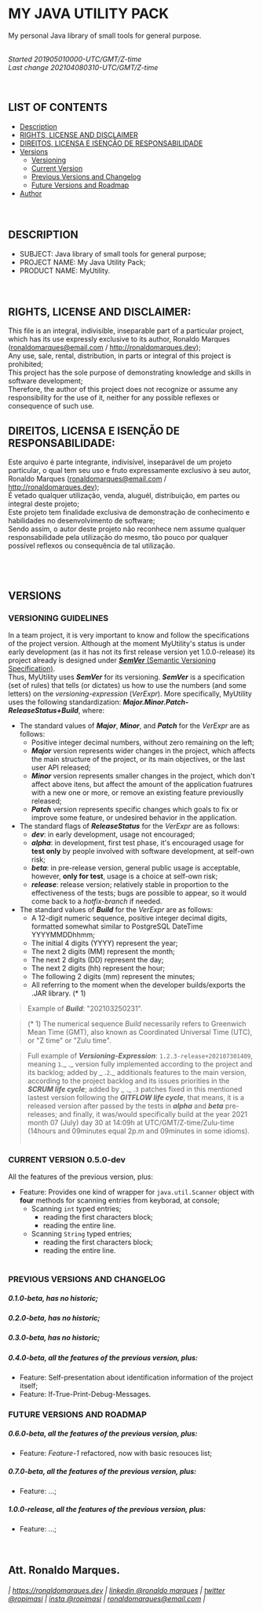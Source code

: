 # MY JAVA UTILITY PACK
My personal Java library of small tools for general purpose.  
&nbsp;  
  
*Started 201905010000-UTC/GMT/Z-time*  
*Last change 202104080310-UTC/GMT/Z-time*  
  
&nbsp;  
  
## LIST OF CONTENTS
* [Description](#description)
* [RIGHTS, LICENSE AND DISCLAIMER](#rights)
* [DIREITOS, LICENSA E ISENÇÃO DE RESPONSABILIDADE](#direitos)
* [Versions](#versions)
  + [Versioning](#versioning)
  + [Current Version](#current)
  + [Previous Versions and Changelog](#previous)
  + [Future Versions and Roadmap](#future)
* [Author](#author)
&nbsp;  
&nbsp;  
&nbsp;  

<a name="description"></a>
## DESCRIPTION
* SUBJECT:        Java library of small tools for general purpose;
* PROJECT NAME:   My Java Utility Pack;
* PRODUCT NAME:   MyUtility.
&nbsp;  
&nbsp;  
&nbsp;  

<a name="rights"></a>
## RIGHTS, LICENSE AND DISCLAIMER:
This file is an integral, indivisible, inseparable part of a particular project, which has its use expressly exclusive to its author, Ronaldo Marques (ronaldomarques@email.com / http://ronaldomarques.dev);  
Any use, sale, rental, distribution, in parts or integral of this project is prohibited;  
This project has the sole purpose of demonstrating knowledge and skills in software development;  
Therefore, the author of this project does not recognize or assume any responsibility for the use of it, neither for any possible reflexes or consequence of such use.  
<a name="direitos"></a>
## DIREITOS, LICENSA E ISENÇÃO DE RESPONSABILIDADE:
Este arquivo é parte integrante, indivisível, inseparável de um projeto particular, o qual tem seu uso e fruto expressamente exclusivo à seu autor, Ronaldo Marques (ronaldomarques@email.com / http://ronaldomarques.dev);  
É vetado qualquer utilização, venda, aluguél, distribuição, em partes ou integral deste projeto;  
Este projeto tem finalidade exclusiva de demonstração de conhecimento e habilidades no desenvolvimento de software;  
Sendo assim, o autor deste projeto não reconhece nem assume qualquer responsabilidade pela utilização do mesmo, tão pouco por qualquer possível reflexos ou consequência de tal utilização.  
&nbsp;  
&nbsp;  
&nbsp;  

<a name="versions"></a>
## VERSIONS
<a name="versioning"></a>
### VERSIONING GUIDELINES
In a team project, it is very important to know and follow the specifications of the project version. Although at the moment MyUtility's status is under early development (as it has not its first release version yet 1.0.0-release) its project already is designed under [**_SemVer_** (Semantic Versioning Specification)](http://semver.org/).  
Thus, MyUtility uses **_SemVer_** for its versioning. **_SemVer_** is a specification (set of rules) that tells (or dictates) us how to use the numbers (and some letters) on the _versioning-expression_ (_VerExpr_). More specifically, MyUtility uses the following standardization: **_Major.Minor.Patch-ReleaseStatus+Build_**, where:
* The standard values of **_Major_**, **_Minor_**, and **_Patch_** for the _VerExpr_ are as follows:
  + Positive integer decimal numbers, without zero remaining on the left;
  + **_Major_** version represents wider changes in the project, which affects the main structure of the project, or its main objectives, or the last user API released;
  + **_Minor_** version represents smaller changes in the project, which don't affect above itens, but affect the amount of the application fuatrures with a new one or more, or remove an existing feature previouslly released;
  + **_Patch_** version represents specific changes which goals to fix or improve some feature, or undesired behavior in the application.  
* The standard flags of **_ReleaseStatus_** for the _VerExpr_ are as follows:
  + **_dev_**: in early development, usage not encouraged;
  + **_alpha_**: in development, first test phase, it's encouraged usage for **test only** by people involved with software development, at self-own risk;
  + **_beta_**: in pre-release version, general public usage is acceptable, however, **only for test**, usage is a choice at self-own risk;
  + **_release_**: release version; relatively stable in proportion to the effectiveness of the tests; bugs are possible to appear, so it would come back to a _hotfix-branch_ if needed.
* The standard values of **_Build_** for the _VerExpr_ are as follows:
  + A 12-digit numeric sequence, positive integer decimal digits, formatted somewhat similar to PostgreSQL DateTime YYYYMMDDhhmm;
  + The initial 4 digits (YYYY) represent the year;
  + The next 2 digits (MM) represent the month;
  + The next 2 digits (DD) represent the day;
  + The next 2 digits (hh) represent the hour;
  + The following 2 digits (mm) represent the minutes;
  + All referring to the moment when the developer builds/exports the .JAR library. (* 1)  
  
> Example of **_Build_**: "202103250231".  
  
> (* 1) The numerical sequence _Build_ necessarily refers to Greenwich Mean Time (GMT), also known as Coordinated Universal Time (UTC), or "Z time" or "Zulu time".  
  
> Full example of **_Versioning-Expression_**: `1.2.3-release+202107301409`, meaning `1`._ ._ version fully implemented according to the project and its backlog; added by _ .`2`._ additionals features to the main version, according to the project backlog and its issues priorities in the **_SCRUM life cycle_**; added by _ ._ .`3` patches fixed in this mentioned lastest version following the **_GITFLOW life cycle_**, that means, it is a released version after passed by the tests in **_alpha_** and **_beta_** pre-releases; and finally, it was/would specifically build at the year 2021 month 07 (July) day 30 at 14:09h at UTC/GMT/Z-time/Zulu-time (14hours and 09minutes equal 2p.m and 09minutes in some idioms).  
&nbsp;  

<a name="current"></a>
### CURRENT VERSION 0.5.0-dev
All the features of the previous version, plus:
* Feature: Provides one kind of wrapper for `java.util.Scanner` object with **four** methods for scanning entries from keyborad, at console;
  + Scanning `int` typed entries;
    - reading the first characters block;
    - reading the entire line.
  + Scanning `String` typed entries;
    - reading the first characters block;
    - reading the entire line.  
&nbsp;  
  
<a name="previous"></a>
### PREVIOUS VERSIONS AND CHANGELOG
##### 0.1.0-beta, has no historic;
##### 0.2.0-beta, has no historic;
##### 0.3.0-beta, has no historic;
##### 0.4.0-beta, all the features of the previous version, plus:
* Feature: Self-presentation about identification information of the project itself;
* Feature: If-True-Print-Debug-Messages.
&nbsp;  
  
<a name="future"></a>
### FUTURE VERSIONS AND ROADMAP
##### 0.6.0-beta, all the features of the previous version, plus:
* Feature: _Feature-1_ refactored, now with basic resouces list;
&nbsp;  
##### 0.7.0-beta, all the features of the previous version, plus:
* Feature: ...;
&nbsp;  
##### 1.0.0-release, all the features of the previous version, plus:
* Feature: ...;
&nbsp;  
&nbsp;  
&nbsp;  

<a name="author"></a>
## Att. Ronaldo Marques.
###### | https://ronaldomarques.dev | [linkedin @ronaldo marques](https://linkedin.com/in/ropimasi/) | [twitter @ropimasi](https://twitter.com/ropimasi/) | [insta @ropimasi](https://instagram.com/ropimasi/) | ronaldomarques@email.com |  
&nbsp;  
